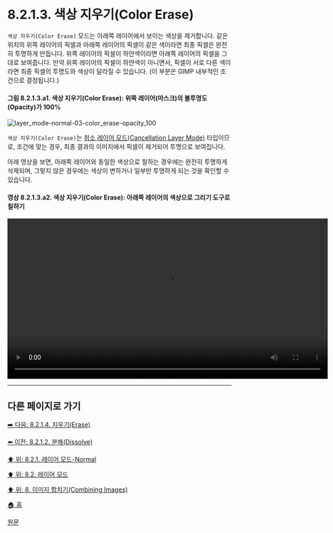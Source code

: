 # 8.2.1.3. 색상 지우기(Color Erase)
`색상 지우기(Color Erase)` 모드는 아래쪽 레이어에서 보이는 색상을 제거합니다. 같은 위치의 위쪽 레이어의 픽셀과 아래쪽 레이어의 픽셀이 같은 색이라면 최종 픽셀은 완전히 투명하게 만듭니다. 위쪽 레이어의 픽셀이 하얀색이라면 아래쪽 레이어의 픽셀을 그대로 보여줍니다. 만약 위쪽 레이어의 픽셀이 하얀색이 아니면서, 픽셀이 서로 다른 색이라면 최종 픽셀의 투명도와 색상이 달라질 수 있습니다. (이 부분은 GIMP 내부적인 조건으로 결정됩니다.)

#### 그림 8.2.1.3.a1. 색상 지우기(Color Erase): 위쪽 레이어(마스크)의 불투명도(Opacity)가 100%
![layer_mode-normal-03-color_erase-opacity_100](https://github.com/wonder13662/gimp/assets/15767104/74688b85-61fc-4b54-a1ad-71601de3ab4e)

`색상 지우기(Color Erase)`는 [취소 레이어 모드(Cancellation Layer Mode)](./19-glossaryx-cancellation_layer_mode.md) 타입이므로, 조건에 맞는 경우, 최종 결과의 이미지에서 픽셀이 제거되어 투명으로 보여집니다.

아래 영상을 보면, 아래쪽 레이어와 동일한 색상으로 칠하는 경우에는 완전히 투명하게 삭제되며, 그렇지 않은 경우에는 색상이 변하거나 일부만 투명하게 되는 것을 확인할 수 있습니다.

#### 영상 8.2.1.3.a2. 색상 지우기(Color Erase): 아래쪽 레이어의 색상으로 그리기 도구로 칠하기
<video controls="controls" width="720" src="https://github.com/wonder13662/gimp/assets/15767104/add42efd-ea31-40bd-8851-e4a3c25e4730"></video>

***

## 다른 페이지로 가기

[➡️ 다음: 8.2.1.4. 지우기(Erase)](./08-02-01-04-erase.md)

[⬅️ 이전: 8.2.1.2. 분해(Dissolve)](./08-02-01-02-dissolve.md)

[⬆️ 위: 8.2.1. 레이어 모드-Normal](./08-02-01-00-normal-layer-mode.md)

[⬆️ 위: 8.2. 레이어 모드](./08-02-00-layer-modes.md)

[⬆️ 위: 8. 이미지 합치기(Combining Images)](./08-00-combining-images.md)

[🏠 홈](./00-home.md)

[원문](https://docs.gimp.org/2.10/ko/gimp-concepts-layer-modes.html#layer-mode-color-erase)
